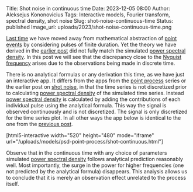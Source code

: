 Title: Shot noise in continuous time
Date: 2023-12-05 08:00
Author: Aleksejus Kononovicius
Tags: Interactive models, Fourier transform, spectral density, shot noise
Slug: shot-noise-continuous-time
Status: published
Image_url: uploads/2023/shot-noise-continuous-time.png

[Last time]({filename}/articles/2023/shot-noise.md) we have moved away from
mathematical abstraction of [point events](/tag/point-process/) by
considering pulses of finite duration. Yet the theory we have derived in the
[earlier post]({filename}/articles/2023/shot-noise.md) did not fully match
the simulated [power spectral density](/tag/spectral-density/). In this post
we will see that the discrepancy close to the [Nyquist
frequency](https://en.wikipedia.org/wiki/Nyquist_frequency)
arises due to the observations being made in discrete time.
<!--more-->

There is no analytical formulas or any derivation this time, as we have just
an interactive app. It differs from the apps from the [point
process](/tag/point-process/) series or the earlier post on [shot
noise]({filename}/articles/2023/shot-noise.md), in that the time series is
not discretized prior to calculating [power spectral
density](/tag/spectral-density/) of the simulated time series. Instead
[power spectral density](/tag/spectral-density/) is calculated by adding the
contributions of each individual pulse using the analytical formula. This
way the signal is observed continuously and is not discretized. The signal
is only discretized for the time series plot. In all other ways the app
below is identical to the one from the [previous
post]({filename}/articles/2023/shot-noise.md).

[html5-interactive width="520" height="480" mode="iframe"
url="/uploads/models/psd-point-process/shot-continuous.html"]

Observe that in the continuous time with any choice of parameters simulated
[power spectral density](/tag/spectral-density/) follows analytical
prediction reasonably well. Most importantly, the surge in the power for
higher frequencies (one not predicted by the analytical formula) disappears.
This analysis allows us to conclude that it is merely an observation effect
unrelated to the process itself.
